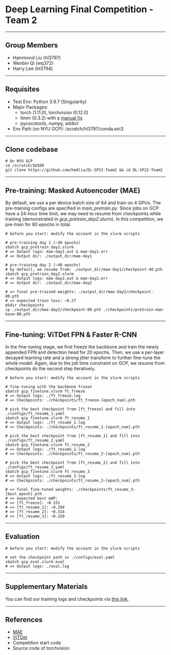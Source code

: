 # Deep Learning Final Competition - Team 2

---

## Group Members
- Hammond Liu (hl3797)
- Wenbin Qi (wq372)
- Harry Lee (hl3794)

---

## Requisites
- Test Env: Python 3.9.7 (Singularity)
- Major Packages:
    - torch (1.11.0), torchvision (0.12.0)
    - timm (0.3.2) with a [manual fix](https://github.com/rwightman/pytorch-image-models/issues/420#issuecomment-776459842)
    - pycocotools, numpy, addict
- Env Path (on NYU GCP): /scratch/hl3797/conda.ext3

---

## Clone codebase
```
# On NYU GCP
cd /scratch/$USER
git clone https://github.com/hmdliu/DL-SP22-Team2 && cd DL-SP22-Team2
```

---

## Pre-training: Masked Autoencoder (MAE)
By default, we use a per device batch size of 64 and train on 4 GPUs. The pre-training configs are specified in *main_pretrain.py*. Since jobs on GCP have a 24-hour time limit, we may need to resume from checkpoints while training (demonstrated in *gcp_pretrain_day2.slurm*). In this competition, we pre-train for 80 epochs in total.
```
# before you start: modify the account in the slurm scripts

# pre-training day 1 (~40 epochs)
sbatch gcp_pretrain_day1.slurm
# => Output logs: mae-day1.out & mae-day1.err
# => Output dir: ./output_dir/mae-day1

# pre-training day 2 (~40 epochs)
# by default, we resume from: ./output_dir/mae-day1/checkpoint-40.pth
sbatch gcp_pretrain_day2.slurm
# => Output logs: mae-day2.out & mae-day2.err
# => Output dir: ./output_dir/mae-day2

# => final pre-trained weights: ./output_dir/mae-day2/checkpoint-80.pth
# => expected train loss: ~0.27
mkdir checkpoints
cp ./output_dir/mae-day2/checkpoint-80.pth ./checkpoints/pretrain-mae-base-80.pth
```

---

## Fine-tuning: ViTDet FPN & Faster R-CNN 
In the fine-tuning stage, we first freeze the backbone and train the newly appended FPN and detection head for 20 epochs. Then, we use a per-layer decayed learning rate and a strong jitter transform to further fine-tune the whole model. Again, due to the job time constraint on GCP, we resume from checkpoints do the second step iteratively.
```
# before you start: modify the account in the slurm scripts

# fine-tuning with the backbone frozen
sbatch gcp_finetune.slurm ft_freeze
# => Output logs: ./ft_freeze.log
# => Checkpoints: ./checkpoints/ft_freeze-[epoch_num].pth

# pick the best checkpoint from [ft_freeze] and fill into ./configs/ft_resume_1.yaml
sbatch gcp_finetune.slurm ft_resume_1
# => Output logs: ./ft_resume_1.log
# => Checkpoints: ./checkpoints/ft_resume_1-[epoch_num].pth

# pick the best checkpoint from [ft_resume_1] and fill into ./configs/ft_resume_2.yaml
sbatch gcp_finetune.slurm ft_resume_2
# => Output logs: ./ft_resume_2.log
# => Checkpoints: ./checkpoints/ft_resume_2-[epoch_num].pth

# pick the best checkpoint from [ft_resume_2] and fill into ./configs/ft_resume_3.yaml
sbatch gcp_finetune.slurm ft_resume_3
# => Output logs: ./ft_resume_3.log
# => Checkpoints: ./checkpoints/ft_resume_3-[epoch_num].pth

# => final fine-tuned weights: ./checkpoints/ft_resume_3-[best_epoch].pth
# => expected best mAP:
# => [ft_freeze]: ~0.151
# => [ft_resume_1]: ~0.294
# => [ft_resume_2]: ~0.314
# => [ft_resume_3]: ~0.320
```

---

## Evaluation
```
# before you start: modify the account in the slurm scripts

# set the checkpoint path in ./configs/eval.yaml
sbatch gcp_eval.slurm eval
# => Output logs: ./eval.log
```

---

## Supplementary Materials
You can find our training logs and checkpoints via [this link](https://drive.google.com/drive/folders/1Y1P4y313Ey0sdvBuDaPzXFD7oIMw6-hV?usp=sharing).

---

## References
- [MAE](https://github.com/facebookresearch/mae)
- [ViTDet](https://github.com/ViTAE-Transformer/ViTDet)
- Competition start code
- Source code of torchvision
